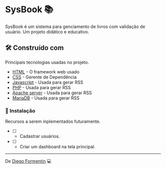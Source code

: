 # SysBook 📚

SysBook é um sistema para genciamento de livros com validação de usuário. Um projeto didático e educativo.

## 🛠️ Construído com

Principais tecnologias usadas no projeto.

* [HTML](https://developer.mozilla.org/en-US/docs/Glossary/HTML5) - O framework web usado
* [CSS](https://developer.mozilla.org/en-US/docs/Web/CSS) - Gerente de Dependência
* [Javascript](https://developer.mozilla.org/en-US/docs/Web/JavaScript) - Usada para gerar RSS
* [PHP](https://www.php.net/) - Usada para gerar RSS
* [Apache server](http://httpd.apache.org/) - Usada para gerar RSS
* [MariaDB](https://mariadb.org/) - Usada para gerar RSS

### 🔧 Instalação

Recursos a serem inplementados futuramente.

- [ ] - Cadastrar usuários.
- [ ] - Criar um dashboard na tela principal.

---
De [Diego Formentin](https://gist.github.com/DiegoEliasTb) 💻
